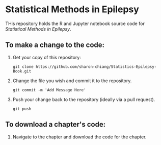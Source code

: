 # Statistical Methods in Epilepsy
THis repository holds the R and Jupyter notebook source code for _Statistical Methods in Epilepsy_.

## To make a change to the code:
1. Get your copy of this repository:

   ```
   git clone https://github.com/sharon-chiang/Statistics-Epilepsy-Book.git
   ```
2. Change the file you wish and commit it to the repository.

   ```
   git commit -m 'Add Message Here'
   ```
4. Push your change back to the repository (ideally via a pull request).

   ```
   git push
   ```

## To download a chapter's code:
1. Navigate to the chapter and download the code for the chapter. 
